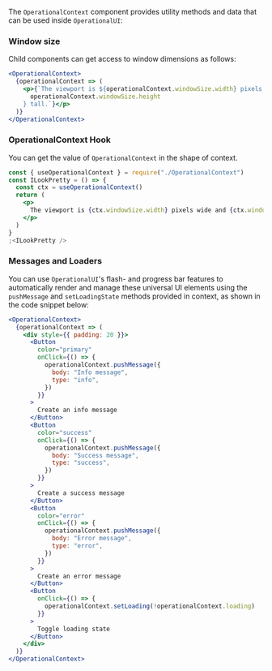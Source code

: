The `OperationalContext` component provides utility methods and data that can be used inside `OperationalUI`:

### Window size

Child components can get access to window dimensions as follows:

```jsx
<OperationalContext>
  {operationalContext => (
    <p>{`The viewport is ${operationalContext.windowSize.width} pixels wide and ${
      operationalContext.windowSize.height
    } tall.`}</p>
  )}
</OperationalContext>
```

### OperationalContext Hook

You can get the value of `OperationalContext` in the shape of context.

```jsx
const { useOperationalContext } = require("./OperationalContext")
const ILookPretty = () => {
  const ctx = useOperationalContext()
  return (
    <p>
      The viewport is {ctx.windowSize.width} pixels wide and {ctx.windowSize.height} tall.
    </p>
  )
}
;<ILookPretty />
```

### Messages and Loaders

You can use `OperationalUI`'s flash- and progress bar features to automatically render and manage these universal UI elements using the `pushMessage` and `setLoadingState` methods provided in context, as shown in the code snippet below:

```jsx
<OperationalContext>
  {operationalContext => (
    <div style={{ padding: 20 }}>
      <Button
        color="primary"
        onClick={() => {
          operationalContext.pushMessage({
            body: "Info message",
            type: "info",
          })
        }}
      >
        Create an info message
      </Button>
      <Button
        color="success"
        onClick={() => {
          operationalContext.pushMessage({
            body: "Success message",
            type: "success",
          })
        }}
      >
        Create a success message
      </Button>
      <Button
        color="error"
        onClick={() => {
          operationalContext.pushMessage({
            body: "Error message",
            type: "error",
          })
        }}
      >
        Create an error message
      </Button>
      <Button
        onClick={() => {
          operationalContext.setLoading(!operationalContext.loading)
        }}
      >
        Toggle loading state
      </Button>
    </div>
  )}
</OperationalContext>
```
